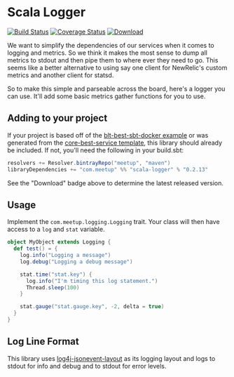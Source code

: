 # Scala Logger
[![Build Status](https://travis-ci.org/meetup/scala-logger.svg?branch=master)](https://travis-ci.org/meetup/scala-logger)
[![Coverage Status](https://coveralls.io/repos/github/meetup/scala-logger/badge.svg?branch=master&t=ZUhGFK)](https://coveralls.io/github/meetup/scala-logger?branch=master) [ ![Download](https://api.bintray.com/packages/meetup/maven/scala-logger/images/download.svg) ](https://bintray.com/meetup/maven/scala-logger/_latestVersion)

We want to simplify the dependencies of our services when it comes to
logging and metrics.  So we think it makes the most sense to dump all
metrics to stdout and then pipe them to where ever they need to go.
This seems like a better alternative to using say one client for
NewRelic's custom metrics and another client for statsd.

So to make this simple and parseable across the board, here's a
logger you can use.  It'll add some basic metrics gather functions
for you to use.

## Adding to your project

If your project is based off of the [blt-best-sbt-docker
example](https://github.com/meetup/blt-best-sbt-docker) or was
generated from the [core-best-service
template](https://github.com/meetup/core-best-service.g8/), this
library should already be included. If not, you'll need the
following in your build.sbt:

```scala
resolvers += Resolver.bintrayRepo("meetup", "maven")
libraryDependencies += "com.meetup" %% "scala-logger" % "0.2.13"
```
See the "Download" badge above to determine the latest released version.

## Usage

Implement the `com.meetup.logging.Logging` trait.  Your class will then
have access to a `log` and `stat` variable.

```scala
object MyObject extends Logging {
  def test() = {
    log.info("Logging a message")
    log.debug("Logging a debug message")

    stat.time("stat.key") {
      log.info("I'm timing this log statement.")
      Thread.sleep(100)
    }

    stat.gauge("stat.gauge.key", -2, delta = true)
  }
}
```

## Log Line Format

This library uses [log4j-jsonevent-layout](https://github.com/logstash/log4j-jsonevent-layout) as
its logging layout and logs to stdout for info and debug and to stdout for error levels. 
